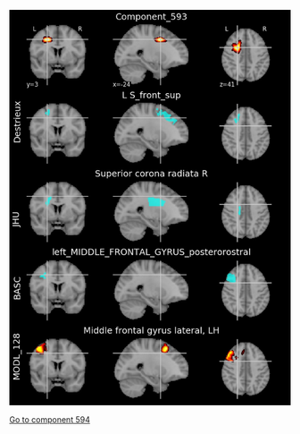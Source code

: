 


![593](preliminary/593.jpg "Component 593")

[Go to component 594](https://parietal-inria.github.io/MODL_atlas/1024/594 "Component 594")